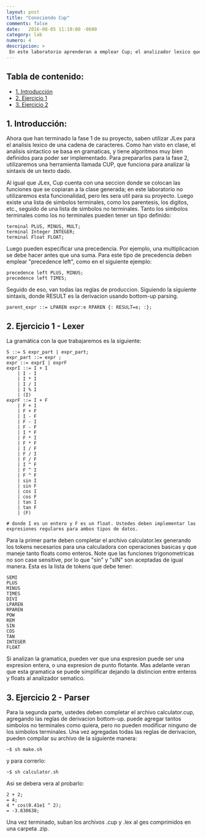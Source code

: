 ```yaml
---
layout: post
title: "Conociendo Cup"
comments: false
date:   2016-08-05 11:10:00 -0600
category: lab
numero: 4
descripcion: >
 En este laboratorio aprenderan a emplear Cup; el analizador lexico que utilizaran en la fase 2 de su proyecto.
---
```

## Tabla de contenido:
* [1. Introducción](#introduccion)
* [2. Ejercicio 1](#ejercicio-1---lexer)
* [3. Ejercicio 2](#ejercicio-2---parser)


## 1. Introducción:

Ahora que han terminado la fase 1 de su proyecto, saben utilizar JLex para el analisis lexico de una cadena de caracteres. Como han visto en clase,
el analisis sintactico se basa en gramaticas, y tiene algoritmos muy bien definidos para poder ser implementado. Para prepararlos para la 
fase 2, utilizaremos una herramienta llamada CUP, que funciona para analizar la sintaxis de un texto dado. 

Al igual que JLex, Cup cuenta con una seccion donde se colocan las funciones que se copiaran a la clase generada; en este laboratorio no utilizaremos esta 
funcionalidad, pero les sera util para su proyecto. Luego existe una lista de simbolos terminales, como los parentesis, los digitos, etc., seguido de 
una lista de simbolos no terminales. Tanto los simbolos terminales como los no terminales pueden tener un tipo definido:

```
terminal PLUS, MINUS, MULT;
terminal Integer INTEGER;
terminal Float FLOAT;
```
Luego pueden especificar una precedencia. Por ejemplo, una multiplicacion se debe hacer antes que una suma. Para este tipo de precedencia deben 
emplear "precedence left", como en el siguiente ejemplo:

```
precedence left PLUS, MINUS;
precedence left TIMES;
```

Seguido de eso, van todas las reglas de produccion. Siguiendo la siguiente sintaxis, donde RESULT es la derivacion usando bottom-up parsing.

```
parent_expr ::= LPAREN expr:e RPAREN {: RESULT=e; :};
```

## 2. Ejercicio 1 - Lexer

La gramática con la que trabajaremos es la siguiente:

```
S ::= S expr_part | expr_part;
expr_part ::= expr ;
expr ::= exprI | exprF
exprI ::= I + I 
    | I - I
    | I * I
    | I / I
    | I % I
    | (I)
exprF ::= I + F
    | F + I
    | F + F
    | I - F
    | F - I
    | F - F
    | I * F
    | F * I
    | F * F
    | I / F
    | F / I
    | F / F
    | I ^ F
    | F ^ I
    | F ^ F
    | sin I
    | sin F
    | cos I
    | cos F
    | tan I
    | tan F
    | (F)

# donde I es un entero y F es un float. Ustedes deben implementar las expresiones regulares para ambos tipos de datos.
```

Para la primer parte deben completar el archivo calculator.lex generando los tokens necesarios para una calculadora con operaciones 
basicas y que maneje tanto floats como enteros. Note que las funciones trigonometricas no son case sensitive, 
por lo que "sin" y "sIN" son aceptadas de igual manera. Esta es la lista de tokens que debe tener:

```
SEMI
PLUS
MINUS
TIMES
DIVI
LPAREN
RPAREN
POW
REM
SIN
COS
TAN
INTEGER
FLOAT
```

Si analizan la gramatica, pueden ver que una expresion puede ser una expresion entera, o una expresion de punto flotante. Mas adelante veran que esta 
gramatica se puede simplificar dejando la distincion entre enteros y floats al analizador sematico. 

## 3. Ejercicio 2 - Parser

Para la segunda parte, ustedes deben completar el archivo calculator.cup, agregando las reglas de derivacion bottom-up. puede agregar tantos 
simbolos no terminales como quiera, pero no pueden modificar ninguno de los simbolos terminales. Una vez agregadas todas las reglas de derivacion, pueden 
compilar su archivo de la siguiente manera:

```shell
~$ sh make.sh
```

y para correrlo:

```shell
~$ sh calculator.sh
```

Asi se debera vera al probarlo:
```
2 + 2;
= 4;
4 * cos(0.41e1 ^ 2);
= -3.830638;
```


Una vez terminado, suban los archivos .cup y .lex al ges comprimidos en una carpeta .zip.